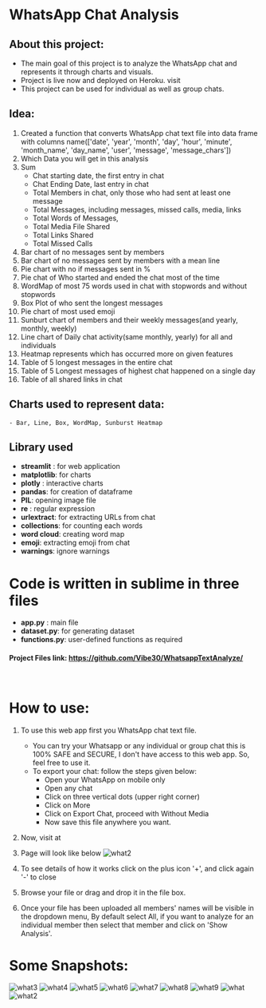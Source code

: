 # WhatsApp Chat Analysis
## About this project:
- The main goal of this project is to analyze the WhatsApp chat and represents it through charts and visuals.
- Project is live now and deployed on Heroku. visit
- This project can be used for individual as well as group chats.
​
## Idea:
1. Created a function that converts WhatsApp chat text file into data frame with columns name(['date', 'year', 'month', 'day', 'hour', 'minute', 'month_name', 'day_name', 'user', 'message', 'message_chars'])
​
2. Which Data you will get in this analysis
1. Sum
    - Chat starting date, the first entry in chat
    - Chat Ending Date, last entry in chat
    - Total Members in chat, only those who had sent at least one message
    - Total Messages, including messages, missed calls, media, links
    - Total Words of Messages, 
    - Total Media File Shared
    - Total Links Shared
    - Total Missed Calls
2. Bar chart of no messages sent by members
3. Bar chart of no messages sent by members with a mean line
4. Pie chart with no if messages sent in %
5. Pie chat of Who started and ended the chat most of the time
6. WordMap of most 75 words used in chat with stopwords and without stopwords
7. Box Plot of who sent the longest messages
8. Pie chart of most used emoji
9. Sunburt chart of members and their weekly messages(and yearly, monthly, weekly)
10. Line chart of Daily chat activity(same monthly, yearly) for all and individuals
11. Heatmap represents which has occurred more on given features
12. Table of 5 longest messages in the entire chat
13. Table of 5 Longest messages of highest chat happened on a single day
14. Table of all shared links in chat
    
## Charts used to represent data:
    - Bar, Line, Box, WordMap, Sunburst Heatmap
    
## Library used
   - **streamlit** : for web application
   - **matplotlib**: for charts 
   - **plotly** : interactive charts
   - **pandas**: for creation of dataframe
   - **PIL**: opening image file 
   - **re** : regular expression
   - **urlextract**: for extracting URLs from chat
   - **collections**: for counting each words
   - **word cloud**: creating word map
   - **emoji**: extracting emoji from chat
   - **warnings**: ignore warnings
​
# Code is written in sublime in three files
- **app.py** : main file
- **dataset.py**: for generating dataset
- **functions.py**: user-defined functions as required
​
#### Project Files link: https://github.com/Vibe30/WhatsappTextAnalyze/
​
# How to use:
1. To use this web app first you WhatsApp chat text file.
    - You can try your Whatsapp or any individual or group chat this is 100% SAFE and SECURE, I don't have access to this web app. So, feel free to use it.
    - To export your chat: follow the steps given below:
        - Open your WhatsApp on mobile only
        - Open any chat
        - Click on three vertical dots (upper right corner)
        - Click on More
        - Click on Export Chat, proceed with Without Media
        - Now save this file anywhere you want.
        
2. Now, visit at 
3. Page will look like below
![what2](https://user-images.githubusercontent.com/40932902/164450540-f0700c3e-c0bb-47a7-af01-2b23b71e2782.png)
4. To see details of how it works click on the plus icon '+', and click again '-' to close
5. Browse your file or drag and drop it in the file box.
6. Once your file has been uploaded all members' names will be visible in the dropdown menu, By default select All, if you want to analyze for an individual member then select that member and click on 'Show Analysis'.


# Some Snapshots:
![what3](https://user-images.githubusercontent.com/40932902/164450748-aeb5c4ae-4030-48bb-a3a8-c63b6e0fde77.png)
![what4](https://user-images.githubusercontent.com/40932902/164450755-c8215423-6c23-47bd-a70c-7369b1533237.png)
![what5](https://user-images.githubusercontent.com/40932902/164450758-3a3b8a72-4651-467d-8b95-d3008c07c519.png)
![what6](https://user-images.githubusercontent.com/40932902/164450759-08a12997-5d06-4f50-9e29-fc272dd28523.png)
![what7](https://user-images.githubusercontent.com/40932902/164450765-38aac503-87e4-4097-a1f2-6cdc89cdac81.png)
![what8](https://user-images.githubusercontent.com/40932902/164450768-d6712ba7-5ecb-4f7b-8d3d-9ebb2c1bc2cf.png)
![what9](https://user-images.githubusercontent.com/40932902/164450771-5ba10e9c-ab57-472a-b8bf-f783271c9056.png)
![what](https://user-images.githubusercontent.com/40932902/164450776-56abca93-6bfe-4ad3-8175-7693be56b7ef.png)
![what2](https://user-images.githubusercontent.com/40932902/164450779-0a41bc80-64ee-41b5-9b52-2282584883fc.png)


